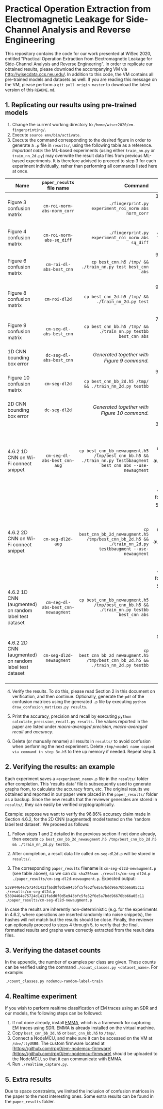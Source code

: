 # Practical Operation Extraction from Electromagnetic Leakage for Side-Channel Analysis and Reverse Engineering

This repository contains the code for our work presented at WiSec 2020, entitled "Practical Operation Extraction from Electromagnetic Leakage for Side-Channel Analysis and Reverse Engineering". In order to replicate our obtained results, please download the accompanying VM via http://wisecdata.ccs.neu.edu/. In addition to this code, the VM contains all pre-trained models and datasets as well. If you are reading this message on the VM, please perform a `git pull origin master` to download the latest version of this `README.md`.

## 1. Replicating our results using pre-trained models

1. Change the current working directory to `/home/wisec2020/em-fingerprinting/`.
2. Execute `source env/bin/activate`.
3. Execute the command corresponding to the desired figure in order to generate a `.p` file in `results/`, using the following table as a reference. *Important note*: the ML-based experiments (using either `train_nn.py` or `train_nn_2d.py`) may overwrite the result data files from previous ML-based experiments. It is therefore advised to proceed to step 3 for each experiment individually, rather than performing all commands listed here at once.

| Name                       | `paper_results` file name            | Command          |  Note |
|----------------------------|:---------------------------:|------------------:|-----:|
| Figure 3 confusion matrix  | `cm-roi-norm-abs-norm_corr` | `./fingerprint.py experiment_roi_norm abs norm_corr` | 36.74% acc, 47.23% prec, 37.38% recall |
| Figure 4 confusion matrix  | `cm-roi-norm-abs-sq_diff`   | `./fingerprint.py experiment_roi_norm abs sq_diff` | 10.4% acc, 1.19% prec, 11.06% recall |
| Figure 6 confusion matrix  | `cm-roi-dl-abs-best_cnn`    | `cp best_cnn.h5 /tmp/ && ./train_nn.py test best_cnn abs` | 94.43% acc, 94.93% prec, 94.06% recall |
| Figure 8 confusion matrix  | `cm-roi-dl2d`               | `cp best_cnn_2d.h5 /tmp/ && ./train_nn_2d.py test` | 94.38% acc, 95.92% prec, 94.01% recall |
| Figure 9 confusion matrix  | `cm-seg-dl-abs-best_cnn`    | `cp best_cnn_bb.h5 /tmp/ && ./train_nn.py testbb best_cnn abs` | 74.90% acc, 77.84% prec, 77.87% recall |
| 1D CNN bounding box error  | `dc-seg-dl-abs-best_cnn`    | *Generated together with Figure 9 command.* | 429.81 μs |
| Figure 10 confusion matrix | `cm-seg-dl2d`               | `cp best_cnn_bb_2d.h5 /tmp/ && ./train_nn_2d.py testbb` | 96.47% acc, 96.69% prec, 96.78% recall |
| 2D CNN bounding box error  | `dc-seg-dl2d`    | *Generated together with Figure 10 command.* | 34 μs |
| 4.6.2 1D CNN on Wi-Fi connect snippet | `cm-seg-dl-abs-best_cnn-aug` | `cp best_cnn_bb_newaugment.h5 /tmp/best_cnn_bb.h5 && ./train_nn.py testbbaugment best_cnn abs --use-newaugment` | 38.04% acc, 63.84% prec, 40.44% recall. Since the augmentation performed here is random, results will vary slightly for each test. |
| 4.6.2 2D CNN on Wi-Fi connect snippet | `cm-seg-dl2d-aug` | `cp best_cnn_bb_2d_newaugment.h5 /tmp/best_cnn_bb_2d.h5 && ./train_nn_2d.py testbbaugment --use-newaugment`|  55.29% acc, 78.67% prec, 54.36% recall. Since the augmentation performed here is random, results will vary slightly for each test. |
| 4.6.2 1D CNN (augmented) on random label test dataset | `cm-seg-dl-abs-best_cnn-newaugment`    | `cp best_cnn_bb_newaugment.h5 /tmp/best_cnn_bb.h5 && ./train_nn.py testbb best_cnn abs` | Should yield 81.96% accuracy at step 5. Confusion matrix not shown in paper. |
| 4.6.2 2D CNN (augmented) on random label test dataset | `cm-seg-dl2d-newaugment`               | `cp best_cnn_bb_2d_newaugment.h5 /tmp/best_cnn_bb_2d.h5 && ./train_nn_2d.py testbb` | Should yield 96.86% accuracy at step 5. Confusion matrix not shown in paper. |

4. Verify the results. To do this, please read Section 2 in this document on verification, and then continue. Optionally, generate the `pdf` of the confusion matrices using the generated `.p` file by executing `python draw_confusion_matrices.py results`.

5. Print the accuracy, precision and recall by executing `python calculate_precision_recall.py results`. The values reported in the paper are listed under *macro-averaged precision*, *macro-averaged recall* and *accuracy*.

6. Delete (or manually rename) all results in `results/` to avoid confusion when performing the next experiment. Delete `/tmp/<model name copied via command in step 3>.h5` to free up memory if needed. Repeat step 3.

## 2. Verifying the results: an example

Each experiment saves a `<experiment_name>.p` file in the `results/` folder after completion. This 'results data' file is subsequently used to generate graphs from, to calculate the accuracy from, etc. The original results we obtained and reported in our paper were placed in the `paper_results/` folder as a backup. Since the new results that the reviewer generates are stored in `results/`, they can easily be verified cryptographically.

Example: suppose we want to verify the 96.86% accuracy claim made in Section 4.6.2, for the 2D CNN (augmented) model tested on the 'random label test dataset'. We proceed as follows:

1. Follow steps 1 and 2 detailed in the previous section if not done already, then execute `cp best_cnn_bb_2d_newaugment.h5 /tmp/best_cnn_bb_2d.h5 && ./train_nn_2d.py testbb`.

2. After completion, a result data file called `cm-seg-dl2d.p` will be stored in `results/`.

3. The corresponding `paper_results` filename is `cm-seg-dl2d-newaugment.p` (see table above), so we can do: `sha256sum ./results/cm-seg-dl2d.p ./paper_results/cm-seg-dl2d-newaugment.p`. Expected output:

```
53894464e75724d1411fa6d0f0d5e943bfc5fe52f6e5a7bdd96670bb66a05c11  ./results/cm-seg-dl2d.p
53894464e75724d1411fa6d0f0d5e943bfc5fe52f6e5a7bdd96670bb66a05c11  ./paper_results/cm-seg-dl2d-newaugment.p
```

In case the results are inherently non-deterministic (e.g. for the experiments in 4.6.2, where operations are inserted randomly into noise snippets), the hashes will not match but the results should be close. Finally, the reviewer can optionally proceed to steps 4 through 5, to verify that the final, formatted results and graphs were correctly extracted from the result data files.

## 3. Verifying the dataset counts

In the appendix, the number of examples per class are given. These counts can be verified using the command `./count_classes.py <dataset_name>`. For example:

```
./count_classes.py nodemcu-random-label-train
```

## 4. Realtime experiment

If you wish to perform realtime classification of EM traces using an SDR and our models, the following steps can be followed:

1. If not done already, install [EMMA](https://github.com/), which is a framework for capturing EM traces using SDR. EMMA is already installed on the virtual machine.
2. Copy `best_cnn_bb_2d.h5` or `best_cnn_bb.h5` to `/tmp/`.
3. Connect a NodeMCU, and make sure it can be accessed on the VM at `/dev/ttyUSB0`. The custom firmware located at [https://github.com/rpp0/em-nodemcu-firmware](https://github.com/rpp0/em-nodemcu-firmware) should be uploaded to the NodeMCU, so that it can communicate with EMMA.
4. Run `./realtime_capture.py`.

## 5. Extra results

Due to space constraints, we limited the inclusion of confusion matrices in the paper to the most interesting ones. Some extra results can be found in the `paper_results` folder.
